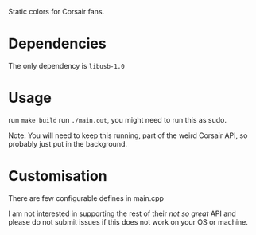 Static colors for Corsair fans.

Dependencies
============

The only dependency is `libusb-1.0`

Usage
=====

run `make build`
run `./main.out`, you might need to run this as sudo.

Note: You will need to keep this running, part of the 
      weird Corsair API, so probably just put in the
      background.

Customisation
=============

There are few configurable defines in main.cpp

I am not interested in supporting the rest of their
_not so great_ API and please do not submit issues 
if this does not work on your OS or machine.
